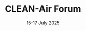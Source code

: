 ---
title: CLEAN-Air Forum
location: Nairobi, Kenya
date: 15-17 July 2025
url: https://www.airqo.net/clean-air-forum/about
---